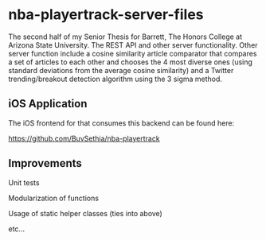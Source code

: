 # nba-playertrack-server-files
The second half of my Senior Thesis for Barrett, The Honors College at Arizona State University. The REST API and other server functionality. Other server function include a cosine similarity article comparator that compares a set of articles to each other and chooses the 4 most diverse ones (using standard deviations from the average cosine similarity) and a Twitter trending/breakout detection algorithm using the 3 sigma method.

## iOS Application
The iOS frontend for that consumes this backend can be found here:

https://github.com/BuvSethia/nba-playertrack

## Improvements
Unit tests

Modularization of functions

Usage of static helper classes (ties into above)

etc...

